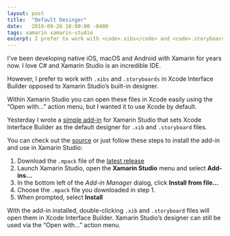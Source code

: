 ```yaml
---
layout: post
title:  "Default Desinger"
date:   2016-09-26 18:00:00 -0400
tags: xamarin xamarin-studio
excerpt: I prefer to work with <code>.xibs</code> and <code>.storyboards</code> in Xcode Interface Builder opposed to Xamarin Studio’s built-in designer.  Default Designer is a Xamarin Studio add-in to open these files with Xcode Interface Builder by default.
---
```


I've been developing native iOS, macOS and Android with Xamarin for years now.  I love C# and Xamarin Studio is an incredible IDE.

However, I prefer to work with `.xibs` and `.storyboards` in Xcode Interface Builder opposed to Xamarin Studio’s built-in designer.

Within Xamarin Studio you can open these files in Xcode easily using the “Open with…” action menu, but I wanted it to use Xcode by default.

Yesterday I wrote a [simple add-in][1] for Xamarin Studio that sets Xcode Interface Builder as the default designer for `.xib` and `.storyboard` files.

You can check out the [source][1] or just follow these steps to install the add-in and use in Xamarin Studio:

1. Download the `.mpack` file of the [latest release][0]
2. Launch Xamarin Studio, open the **Xamarin Studio** menu and select **Add-ins...**
3. In the bottom left of the _Add-in Manager_ dialog, click **Install from file...**
4. Choose the `.mpack` file you downloaded in step 1.
5. When prompted, select **Install**

With the add-in installed, double-clicking `.xib` and `.storyboard` files will open them in Xcode Interface Builder.  Xamarin Studio’s designer can still be used via the “Open with…” action menu.


[0]:https://github.com/colbylwilliams/DefaultDesigner/releases/latest
[1]:https://github.com/colbylwilliams/DefaultDesigner
